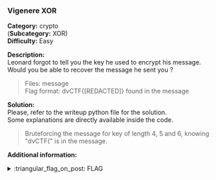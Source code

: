 ### Vigenere XOR
**Category:** crypto  
(**Subcategory:** XOR)  
**Difficulty:** Easy 
  
**Description:**  
Leonard forgot to tell you the key he used to encrypt his message.  
Would you be able to recover the message he sent you ?  

> Files: message  
> Flag format: dvCTF{[REDACTED]} found in the message  

**Solution:**  
Please, refer to the writeup python file for the solution.  
Some explanations are directly available inside the code.  

> Bruteforcing the message for key of length 4, 5 and 6, knowing "dvCTF{" is in the message.  
  
**Additional information:**  

<details>
  <summary>:triangular_flag_on_post: FLAG</summary>

  ```
  dvCTF{80R3D_K3Y_15_K3Y_MY_FR13ND}
  ```
</details>